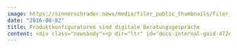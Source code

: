 ```yaml
---
image: https://sinnerschrader.news/media/filer_public_thumbnails/filer_public/5e/76/5e769d1b-942a-40ea-af52-4877bf9e86a4/commerce_plus_hh_uwerosche.jpg__480x288_q85_crop_subsampling-2_upscale.jpg
date: "2016-08-02"
title: Produktkonfiguratoren sind digitale Beratungsgespräche
content: <div class="newsbody"><p dir="ltr" id="docs-internal-guid-472d1c45-4b3b-beb1-e042-e957823b3eb6">In einem Kurzinterview erklärt Uwe Rosche, Senior Consultant bei SinnerSchrader Commerce, die Vor- und Nachteile von Produktkonfiguratoren, zeigt gelungene Beispiele auf und erklärt, für welche Händler / Produkte sich Konfiguratoren lohnen. (Das Interview wurde am 29.07.2016 auf <a href="http&#58;//onetoone.de/de/artikel/klick-zum-wunschprodukt" target="_blank">onetoone.de </a>in Auszügen veröffentlicht.)</p><h3 dir="ltr"></h3><h3 dir="ltr">Was sind die Vorteile von Produktkonfiguratoren in Onlineshops, was die Nachteile – auch mit Blick auf die Kosten einer individuellen vs. einer standardisierten Produktion?</h3><p dir="ltr">Produktkonfiguratoren sind die digitalen Beratungsgespräche für komplexe Produkte. Sie verkürzen in vielen Fällen die Beratungsstrecke für Unternehmen und senken so den Beraterbedarf. Das funktioniert aber nur, wenn das Instrument durchdacht eingesetzt wird.</p><p>Vorteile&#58;</p><ul><li>Der User wird durch den Check-out geführt.</li><li>Hoher Individualisierungsgrad der Produkte möglich.</li><li>Konfiguratoren können ein Wettbewerbsvorteil sein.</li></ul><p>Nachteile&#58;</p><ul><li>Konfiguratoren müssen immer an die Anforderungen des komplexen Produktes angepasst werden.</li><li>Hohes Risiko einer schlechten Nutzerführung, sodass der Kunde aussteigt oder den Prozess nicht versteht.</li><li>Hohe Entwicklungskosten.</li></ul><h3 dir="ltr"></h3><h3 dir="ltr">Für welche Händler/Produkte lohnt sich das? Würden Sie den Einsatz empfehlen und wenn ja, für wen?</h3><p dir="ltr">Im Prinzip kann man 3 Bereiche unterscheiden&#58; komplexe Produkte, kreative Produkte und Finanzprodukte.</p><ul dir="ltr"><li>Der Einsatz von Konfiguratoren sollte für komplexe Produkte immer mitgedacht werden. Möbel, Einrichtung, Autos, Technik - im Prinzip alle Produkte, wo ein Beratungsgespräch für den Kauf notwendig ist.</li><li>Aber auch für Produkte, bei der die Kreativität des Nutzers gefragt ist, wie individuelle Sonnenbrillen, T-Shirts, Schuhe usw., lohnen sich Produktkonfiguratoren.</li><li>Weiter gefasst, ist ein Produktkonfigurator auch ein Tool für Finanzprodukte KFZ-Versicherung, Hausrat oder Darlehen. Vergleichsportale fragen relevante Informationen ab und bieten die passenden Produkte an. Die Produkte werden gefiltert angezeigt.</li></ul><h3 dir="ltr"></h3><h3 dir="ltr">Inwiefern eignen sich Produktkonfiguratoren als Marketingmaßnahme? Gibt es womöglich bestimmte Zielgruppen, die sich damit besonders ansprechen lassen?</h3><p dir="ltr">Produktkonfiguratoren sind primäre automatisierte und standardisierte Beratungsinstrumente. Sie verkürzen den Beratungsprozess zum Kaufabschluss. Sie können in einem umkämpften Markt ein Wettbewerbsvorteil sein, mit dem Unternehmen ihren USP unterstreichen.</p><h3 dir="ltr"></h3><h3 dir="ltr">Werden Produktkonfiguratoren der neue große Trend im E-Commerce?</h3><p dir="ltr">Produktkonfiguratoren sind Instrumente die gut durchdacht eingesetzt werden müssen, die aber auf keinen Fall den E-Commerce dominieren werden.</p><h3 dir="ltr"></h3><h3 dir="ltr">Kennen Sie Beispiele von Unternehmen, die Produktkonfiguratoren besonders erfolgreich einsetzen?</h3><ul><li dir="ltr"><p dir="ltr"><a href="http&#58;//www.apple.com/shop/buy-mac/macbook" target="_blank">Apple</a></p></li><li dir="ltr"><p dir="ltr"><a href="http&#58;//kitchenplanner.ikea.com/" target="_blank">IKEA</a></p></li><li dir="ltr"><p dir="ltr"><a href="http&#58;//store.nike.com/de/de_de/" target="_blank">Nike</a></p></li><li dir="ltr"><a href="https://www.spreadshirt.de/t-shirt-selbst-gestalten" target="_blank">Spreadshirt </a></li><li dir="ltr"><p dir="ltr"><a href="http&#58;//www.deinschrank.de/produkte-regale.php" target="_blank">Deinschrank </a></p></li><li dir="ltr"><p dir="ltr"><a href="http&#58;//youtailor.de/configurator/shirt" target="_blank">Youtailor</a></p></li><li dir="ltr"><p dir="ltr"><a href="http&#58;//www.ray-ban.com/germany/personalisieren" target="_blank">Ray Ban</a></p></li></ul><p dir="ltr">Verbesserungswürdig&#58;</p><ul><li dir="ltr"><p dir="ltr"><a href="https://sce-public.houston.hp.com/SimplifiedConfig/Index" target="_blank">HP </a></p></li></ul></div>
---
```

